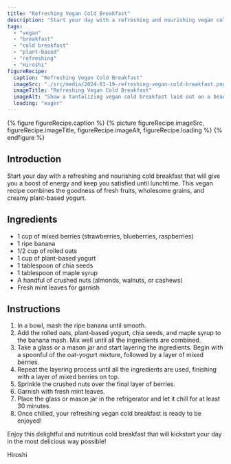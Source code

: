 ```yaml
---
title: "Refreshing Vegan Cold Breakfast"
description: "Start your day with a refreshing and nourishing vegan cold breakfast packed with fresh fruits, wholesome grains, and creamy plant-based yogurt. This easy recipe will keep you satisfied and energized throughout the morning."
tags:
  - "vegan"
  - "breakfast"
  - "cold breakfast"
  - "plant-based"
  - "refreshing"
  - "Hiroshi"
figureRecipe: 
  caption: "Refreshing Vegan Cold Breakfast"
  imageSrc: "./src/media/2024-01-19-refreshing-vegan-cold-breakfast.png"
  imageTitle: "Refreshing Vegan Cold Breakfast"
  imageAlt: "Show a tantalizing vegan cold breakfast laid out on a beautifully set table. The centerpiece is a glass filled with layers of different ingredients. At the bottom, we see mashed bananas and crunchy rolled oats. Followed by a layer of colorful mixed berries - strawberries, blueberries, and raspberries - peeking out. Next, the thick creaminess of plant-based yogurt is seen, its pure white color contrasting with the bright berries. A sprinkle of nutritious chia seeds is right on top. Covering all, there's a golden drizzle of maple syrup and a scattering of crushed nuts for a crunchy surprise. A few fresh mint leaves garnish this dish, adding a burst of green to the vibrant colors. This serves as a depiction of a healthful, energy-boosting breakfast, offering the perfect balance of nutrients and natural flavors."
  loading: "eager"
---
```


{% figure figureRecipe.caption %}
{% picture figureRecipe.imageSrc, figureRecipe.imageTitle, figureRecipe.imageAlt, figureRecipe.loading %}
{% endfigure %}

## Introduction

Start your day with a refreshing and nourishing cold breakfast that will give you a boost of energy and keep you satisfied until lunchtime. This vegan recipe combines the goodness of fresh fruits, wholesome grains, and creamy plant-based yogurt.

## Ingredients

- 1 cup of mixed berries (strawberries, blueberries, raspberries)
- 1 ripe banana
- 1/2 cup of rolled oats
- 1 cup of plant-based yogurt
- 1 tablespoon of chia seeds
- 1 tablespoon of maple syrup
- A handful of crushed nuts (almonds, walnuts, or cashews)
- Fresh mint leaves for garnish

## Instructions

1. In a bowl, mash the ripe banana until smooth.
2. Add the rolled oats, plant-based yogurt, chia seeds, and maple syrup to the banana mash. Mix well until all the ingredients are combined.
3. Take a glass or a mason jar and start layering the ingredients. Begin with a spoonful of the oat-yogurt mixture, followed by a layer of mixed berries.
4. Repeat the layering process until all the ingredients are used, finishing with a layer of mixed berries on top.
5. Sprinkle the crushed nuts over the final layer of berries.
6. Garnish with fresh mint leaves.
7. Place the glass or mason jar in the refrigerator and let it chill for at least 30 minutes.
8. Once chilled, your refreshing vegan cold breakfast is ready to be enjoyed!

Enjoy this delightful and nutritious cold breakfast that will kickstart your day in the most delicious way possible!

Hiroshi


